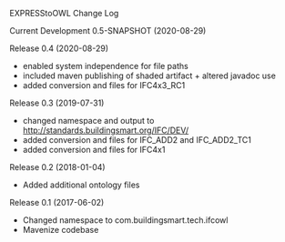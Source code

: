 EXPRESStoOWL Change Log

Current Development 0.5-SNAPSHOT (2020-08-29)

Release 0.4 (2020-08-29)
- enabled system independence for file paths
- included maven publishing of shaded artifact + altered javadoc use
- added conversion and files for IFC4x3_RC1

Release 0.3 (2019-07-31)
- changed namespace and output to http://standards.buildingsmart.org/IFC/DEV/
- added conversion and files for IFC_ADD2 and IFC_ADD2_TC1
- added conversion and files for IFC4x1

Release 0.2 (2018-01-04)
- Added additional ontology files

Release 0.1 (2017-06-02)
- Changed namespace to com.buildingsmart.tech.ifcowl
- Mavenize codebase
